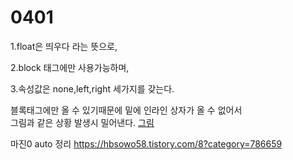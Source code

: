 # 0401

1.float은 띄우다 라는 뜻으로,

2.block 태그에만 사용가능하며, 

3.속성값은 none,left,right 세가지를 갖는다. 

블록태그에만 올 수 있기때문에 
밑에 인라인 상자가 올 수 없어서  
그림과 같은 상황 발생시 밀어낸다.
<a href="https://hbsowo58.tistory.com/9?category=786659">그림</a>
 


마진0 auto 정리 <https://hbsowo58.tistory.com/8?category=786659>
